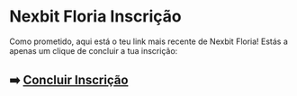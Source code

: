 # Nexbit Floria Inscrição

Como prometido, aqui está o teu link mais recente de Nexbit Floria! Estás a apenas um clique de concluir a tua inscrição:

## ➡️ [Concluir Inscrição](https://t.co/YJGs1iX00I)